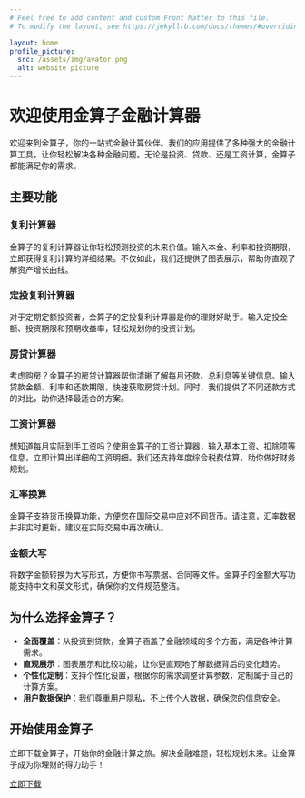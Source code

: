 ```yaml
---
# Feel free to add content and custom Front Matter to this file.
# To modify the layout, see https://jekyllrb.com/docs/themes/#overriding-theme-defaults

layout: home
profile_picture:
  src: /assets/img/avator.png
  alt: website picture
---
```


# 欢迎使用金算子金融计算器

欢迎来到金算子，你的一站式金融计算伙伴。我们的应用提供了多种强大的金融计算工具，让你轻松解决各种金融问题。无论是投资、贷款、还是工资计算，金算子都能满足你的需求。

## 主要功能

### 复利计算器

金算子的复利计算器让你轻松预测投资的未来价值。输入本金、利率和投资期限，立即获得复利计算的详细结果。不仅如此，我们还提供了图表展示，帮助你直观了解资产增长曲线。

### 定投复利计算器

对于定期定额投资者，金算子的定投复利计算器是你的理财好助手。输入定投金额、投资期限和预期收益率，轻松规划你的投资计划。

### 房贷计算器

考虑购房？金算子的房贷计算器帮你清晰了解每月还款、总利息等关键信息。输入贷款金额、利率和还款期限，快速获取房贷计划。同时，我们提供了不同还款方式的对比，助你选择最适合的方案。

### 工资计算器

想知道每月实际到手工资吗？使用金算子的工资计算器，输入基本工资、扣除项等信息，立即计算出详细的工资明细。我们还支持年度综合税费估算，助你做好财务规划。

### 汇率换算

金算子支持货币换算功能，方便您在国际交易中应对不同货币。请注意，汇率数据并非实时更新，建议在实际交易中再次确认。

### 金额大写

将数字金额转换为大写形式，方便你书写票据、合同等文件。金算子的金额大写功能支持中文和英文形式，确保你的文件规范整洁。

## 为什么选择金算子？

- **全面覆盖**：从投资到贷款，金算子涵盖了金融领域的多个方面，满足各种计算需求。
- **直观展示**：图表展示和比较功能，让你更直观地了解数据背后的变化趋势。
- **个性化定制**：支持个性化设置，根据你的需求调整计算参数，定制属于自己的计算方案。
- **用户数据保护**：我们尊重用户隐私，不上传个人数据，确保您的信息安全。

## 开始使用金算子

立即下载金算子，开始你的金融计算之旅。解决金融难题，轻松规划未来。让金算子成为你理财的得力助手！

[立即下载](https://apps.apple.com/cn/app/id6474504640) 

